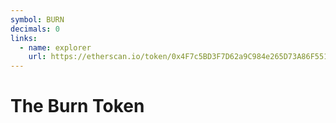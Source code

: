 ```yaml
---
symbol: BURN
decimals: 0
links:
  - name: explorer
    url: https://etherscan.io/token/0x4F7c5BD3F7D62a9C984e265D73A86F5515F3e92B
---
```


# The Burn Token
